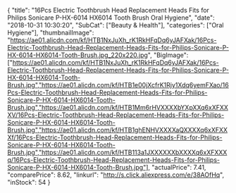 {
	"title": "16Pcs Electric Toothbrush Head Replacement Heads Fits for Philips Sonicare P-HX-6014 HX6014 Tooth Brush Oral Hygiene",
	"date": "2018-10-31 10:30:20",
	"SubCat": ["Beauty & Health"],
	"categories": ["Oral Hygiene"],
	"thumbnailImage": "https://ae01.alicdn.com/kf/HTB1NxJuXh_rK1RkHFqDq6yJAFXak/16Pcs-Electric-Toothbrush-Head-Replacement-Heads-Fits-for-Philips-Sonicare-P-HX-6014-HX6014-Tooth-Brush.jpg_220x220.jpg",
	"BigImage": ["https://ae01.alicdn.com/kf/HTB1NxJuXh_rK1RkHFqDq6yJAFXak/16Pcs-Electric-Toothbrush-Head-Replacement-Heads-Fits-for-Philips-Sonicare-P-HX-6014-HX6014-Tooth-Brush.jpg","https://ae01.alicdn.com/kf/HTB1e00jXcfrK1Rjy1Xdq6yemFXao/16Pcs-Electric-Toothbrush-Head-Replacement-Heads-Fits-for-Philips-Sonicare-P-HX-6014-HX6014-Tooth-Brush.jpg","https://ae01.alicdn.com/kf/HTB1Mm6rHVXXXXbYXpXXq6xXFXXXV/16Pcs-Electric-Toothbrush-Head-Replacement-Heads-Fits-for-Philips-Sonicare-P-HX-6014-HX6014-Tooth-Brush.jpg","https://ae01.alicdn.com/kf/HTB1ghENHVXXXXaQXXXXq6xXFXXXf/16Pcs-Electric-Toothbrush-Head-Replacement-Heads-Fits-for-Philips-Sonicare-P-HX-6014-HX6014-Tooth-Brush.jpg","https://ae01.alicdn.com/kf/HTB113a1JXXXXXXbXXXXq6xXFXXXq/16Pcs-Electric-Toothbrush-Head-Replacement-Heads-Fits-for-Philips-Sonicare-P-HX-6014-HX6014-Tooth-Brush.jpg"],
	"actualPrice": 7.41,
	"comparePrice": 8.62,
	"linkurl": "http://s.click.aliexpress.com/e/38AOfHq",
	"inStock": 54
}
